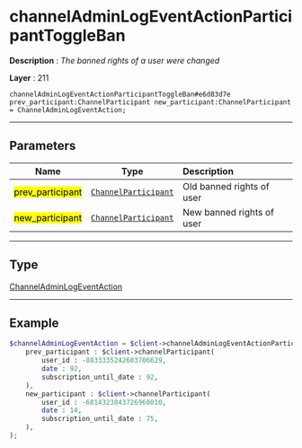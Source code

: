 # channelAdminLogEventActionParticipantToggleBan

**Description** : *The banned rights of a user were changed*

**Layer** : 211

```tl
channelAdminLogEventActionParticipantToggleBan#e6d83d7e prev_participant:ChannelParticipant new_participant:ChannelParticipant = ChannelAdminLogEventAction;
```

---

## Parameters

| Name | Type | Description |
| :---: | :---: | :--- |
| <mark>prev_participant</mark> | [`ChannelParticipant`](type/ChannelParticipant) | Old banned rights of user |
| <mark>new_participant</mark> | [`ChannelParticipant`](type/ChannelParticipant) | New banned rights of user |

---

## Type

[ChannelAdminLogEventAction](type/ChannelAdminLogEventAction)

---

## Example

```php
$channelAdminLogEventAction = $client->channelAdminLogEventActionParticipantToggleBan(
	prev_participant : $client->channelParticipant(
		user_id : -8833335242683706629,
		date : 92,
		subscription_until_date : 92,
	),
	new_participant : $client->channelParticipant(
		user_id : -6814323843726960010,
		date : 14,
		subscription_until_date : 75,
	),
);
```